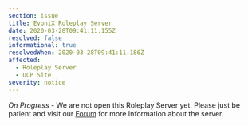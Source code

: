 ```yaml
---
section: issue
title: EvoniX Roleplay Server
date: 2020-03-28T09:41:11.155Z
resolved: false
informational: true
resolvedWhen: 2020-03-28T09:41:11.186Z
affected:
  - Roleplay Server
  - UCP Site
severity: notice
---
```

*On Progress* - We are not open this Roleplay Server yet. Please just be patient and visit our [Forum](https://forum.evonix-rp.com) for more Information about the server.